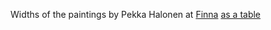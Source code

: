 Widths of the paintings by Pekka Halonen at [Finna](https://finna.fi) [as a table](https://tuijasonkkila.fi/halonen.html)